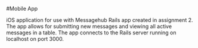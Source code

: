 #Mobile App

iOS application for use with Messagehub Rails app created in assignment 2. The app allows for submitting new messages
and viewing all active messages in a table. The app connects to the Rails server running on localhost on port 3000.
